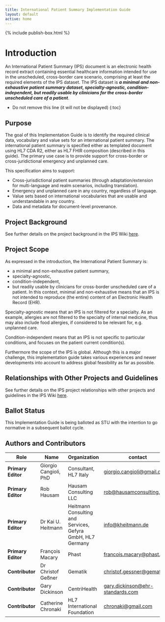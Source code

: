 ```yaml
---
title: International Patient Summary Implementation Guide
layout: default
active: home
---
```


{% include publish-box.html %}


<!-- 
### Jekyll Site Variables

These are the site variables defined [here](http://wiki.hl7.org/index.php?title=IG_Publisher_Documentation#Jekyll):

- IG Business version specification (defined in ig.json)- {% raw %}{{site.data.fhir.ig.version}} {% endraw %} = {{site.data.fhir.ig.version}}

- IG status (defined in ig.xml)- {% raw %}{{site.data.fhir.ig.status}} {% endraw %} = {{site.data.fhir.ig.status}}

- Whether is experimental IG (defined in ig.xml) - {% raw %}{{site.data.fhir.ig.experimental}} {% endraw %} = {{site.data.fhir.ig.experimental}}

- IG Publisher name (defined in ig.xml) - {% raw %}{{site.data.fhir.ig.publisher}} {% endraw %} = {{site.data.fhir.ig.publisher}}

- dependency url - e.g. "uscore" : Base url of a dependency implementation Guide (defined in ig.json) -  {% raw %} {{site.data.fhir.uscore}} {% endraw %}= {{site.data.fhir.uscore}}

- igName : Title of the implementation Guide (defined in ig.xml) -  {% raw %} {{site.data.fhir.igName}} {% endraw %}= {{site.data.fhir.igName}}

- path : path to the main FHIR specification (defined in ig.json)-  {% raw %} {{site.data.fhir.path}} {% endraw %}= {{site.data.fhir.path}}

- canonical : canonical path to this specification (defined in ig.json)-  {% raw %} {{site.data.fhir.canonical}} {% endraw %} = {{site.data.fhir.canonical}}

- errorCount : number of errors in the build file (not including HTML validation errors) -  {% raw %} {{site.data.fhir.errorCount}} {% endraw %} = {{site.data.fhir.errorCount}}

- version : version of FHIR -  {% raw %} {{site.data.fhir.version}} {% endraw %} = {{site.data.fhir.version}}

- revision : revision of FHIR -  {% raw %} {{site.data.fhir.revision}} {% endraw %} = {{site.data.fhir.revision}}

- versionFull : version-revision -  {% raw %} {{site.data.fhir.versionFull}} {% endraw %} = {{site.data.fhir.versionFull}}

- totalFiles : total number of files found by the build -  {% raw %} {{site.data.fhir.totalFiles}} {% endraw %} = {{site.data.fhir.totalFiles}}

- processedFiles : number of files genrated by the build -  {% raw %} {{site.data.fhir.processedFiles}} {% endraw %} = {{site.data.fhir.processedFiles}}

- genDate : date of generation (so date stamps in the pages can match those in the conformance resources) -  {% raw %} {{site.data.fhir.genDate}} {% endraw %} = {{site.data.fhir.genDate}}
-->

# Introduction

An International Patient Summary (IPS) document is an electronic health record extract containing essential healthcare information intended for use in the unscheduled, cross-border care scenario, comprising at least the required elements of the IPS dataset. The IPS dataset is **_a minimal and non-exhaustive patient summary dataset, specialty-agnostic, condition-independent, but readily usable by clinicians for the cross-border unscheduled care of a patient_**.

<!-- TOC  the css styling for this is \pages\assets\css\project.css under 'markdown-toc'-->

* Do not remove this line (it will not be displayed)
{:toc}


<!-- end TOC -->

## Purpose

The goal of this Implementation Guide is to identify the required clinical data, vocabulary and value sets for an international patient summary. The international patient summary is specified either as templated document using HL7 CDA R2, either as HL7 FHIR composition (described in this guide). The primary use case is to provide support for cross-border or cross-juridictional emergency and unplanned care.

This specification aims to support:

* Cross-jurisdictional patient summaries (through adaptation/extension for multi-language and realm scenarios, including translation).
* Emergency and unplanned care in any country, regardless of language.
* Value sets based on international vocabularies that are usable and understandable in any country.
* Data and metadata for document-level provenance.

## Project Background

See further details on the project background in the IPS Wiki <a href="http://international-patient-summary.net/mediawiki/index.php?title=IPS_Introduction_1#Project_Background">here</a>.

## Project Scope

As expressed in the introduction, the International Patient Summary is:
* a minimal and non-exhaustive patient summary,
* specialty-agnostic,
* condition-independent,
* but readily usable by clinicians for cross-border unscheduled care of a patient.
In this context, minimal and non-exhaustive means that an IPS is not intended to reproduce (the entire) content of an Electronic Health Record (EHR).

Specialty-agnostic means that an IPS is not filtered for a specialty. As an example, allergies are not filtered to the specialty of internal medicine, thus may also include food allergies, if considered to be relevant for, e.g. unplanned care.

Condition-independent means that an IPS is not specific to particular conditions, and focuses on the patient current condition(s).

Furthermore the scope of the IPS is global. Although this is a major challenge, this implementation guide takes various experiences and newer developments into account to address global feasibility as far as possible.

## Relationships with Other Projects and Guidelines

See further details on the IPS project relationships with other projects and guidelines in the IPS Wiki <a href="http://international-patient-summary.net/mediawiki/index.php?title=IPS_implementationguide_1#Relationships_with_other_projects_and_guidelines">here</a>.

## Ballot Status

This Implementation Guide is being balloted as STU with the intention to go normative in a subsequent ballot cycle.


## Authors and Contributors

| Role  | Name | Organization | contact |
| --- | --- | --- | --- |
| **Primary Editor** | Giorgio Cangioli, PhD | Consultant, HL7 Italy | giorgio.cangioli@gmail.com |
| **Primary Editor** | Rob Hausam | Hausam Consulting LLC | rob@hausamconsulting.com |
| **Primary Editor** |  Dr Kai U. Heitmann | Heitmann Consulting and Services, Gefyra GmbH, HL7 Germany | info@kheitmann.de  
| **Primary Editor** | François Macary | Phast | francois.macary@phast.fr |
| **Contributor** | Dr Christof Geßner | Gematik | christof.gessner@gematik.de |
| **Contributor** | Gary Dickinson | CentriHealth | gary.dickinson@ehr-standards.com |
| **Contributor** | Catherine Chronaki | HL7 International Foundation | chronaki@gmail.com |

